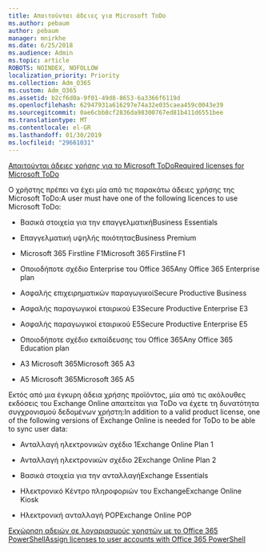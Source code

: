 ```yaml
---
title: Απαιτούνται άδειες για Microsoft ToDo
ms.author: pebaum
author: pebaum
manager: mnirkhe
ms.date: 6/25/2018
ms.audience: Admin
ms.topic: article
ROBOTS: NOINDEX, NOFOLLOW
localization_priority: Priority
ms.collection: Adm_O365
ms.custom: Adm_O365
ms.assetid: b2cf6d0a-9f01-49d8-8653-6a3366f6119d
ms.openlocfilehash: 62947931a616297e74a32e035caea459c0043e39
ms.sourcegitcommit: 0ae6cbb8cf2836da98300767ed81b411d6551bee
ms.translationtype: MT
ms.contentlocale: el-GR
ms.lasthandoff: 01/30/2019
ms.locfileid: "29661031"
---
```

[<span data-ttu-id="a3801-102">Απαιτούνται άδειες χρήσης για το Microsoft ToDo</span><span class="sxs-lookup"><span data-stu-id="a3801-102">Required licenses for Microsoft ToDo</span></span>](https://support.office.com/article/381e9d1b-c500-49b5-973e-890fd86528d7.aspx)
  
<span data-ttu-id="a3801-103">Ο χρήστης πρέπει να έχει μία από τις παρακάτω άδειες χρήσης της Microsoft ToDo:</span><span class="sxs-lookup"><span data-stu-id="a3801-103">A user must have one of the following licences to use Microsoft ToDo:</span></span>
  
- <span data-ttu-id="a3801-104">Βασικά στοιχεία για την επαγγελματική</span><span class="sxs-lookup"><span data-stu-id="a3801-104">Business Essentials</span></span>
    
- <span data-ttu-id="a3801-105">Επαγγελματική υψηλής ποιότητας</span><span class="sxs-lookup"><span data-stu-id="a3801-105">Business Premium</span></span>
    
- <span data-ttu-id="a3801-106">Microsoft 365 Firstline F1</span><span class="sxs-lookup"><span data-stu-id="a3801-106">Microsoft 365 Firstline F1</span></span>
    
- <span data-ttu-id="a3801-107">Οποιοδήποτε σχέδιο Enterprise του Office 365</span><span class="sxs-lookup"><span data-stu-id="a3801-107">Any Office 365 Enterprise plan</span></span>
    
- <span data-ttu-id="a3801-108">Ασφαλής επιχειρηματικών παραγωγικοί</span><span class="sxs-lookup"><span data-stu-id="a3801-108">Secure Productive Business</span></span>
    
- <span data-ttu-id="a3801-109">Ασφαλής παραγωγικοί εταιρικού E3</span><span class="sxs-lookup"><span data-stu-id="a3801-109">Secure Productive Enterprise E3</span></span>
    
- <span data-ttu-id="a3801-110">Ασφαλής παραγωγικοί εταιρικού E5</span><span class="sxs-lookup"><span data-stu-id="a3801-110">Secure Productive Enterprise E5</span></span>
    
- <span data-ttu-id="a3801-111">Οποιοδήποτε σχέδιο εκπαίδευσης του Office 365</span><span class="sxs-lookup"><span data-stu-id="a3801-111">Any Office 365 Education plan</span></span>
    
- <span data-ttu-id="a3801-112">A3 Microsoft 365</span><span class="sxs-lookup"><span data-stu-id="a3801-112">Microsoft 365 A3</span></span>
    
- <span data-ttu-id="a3801-113">A5 Microsoft 365</span><span class="sxs-lookup"><span data-stu-id="a3801-113">Microsoft 365 A5</span></span>
    
<span data-ttu-id="a3801-114">Εκτός από μια έγκυρη άδεια χρήσης προϊόντος, μία από τις ακόλουθες εκδόσεις του Exchange Online απαιτείται για ToDo να έχετε τη δυνατότητα συγχρονισμού δεδομένων χρήστη:</span><span class="sxs-lookup"><span data-stu-id="a3801-114">In addition to a valid product license, one of the following versions of Exchange Online is needed for ToDo to be able to sync user data:</span></span> 
  
- <span data-ttu-id="a3801-115">Ανταλλαγή ηλεκτρονικών σχέδιο 1</span><span class="sxs-lookup"><span data-stu-id="a3801-115">Exchange Online Plan 1</span></span>
    
- <span data-ttu-id="a3801-116">Ανταλλαγή ηλεκτρονικών σχέδιο 2</span><span class="sxs-lookup"><span data-stu-id="a3801-116">Exchange Online Plan 2</span></span>
    
- <span data-ttu-id="a3801-117">Βασικά στοιχεία για την ανταλλαγή</span><span class="sxs-lookup"><span data-stu-id="a3801-117">Exchange Essentials</span></span>
    
- <span data-ttu-id="a3801-118">Ηλεκτρονικό Κέντρο πληροφοριών του Exchange</span><span class="sxs-lookup"><span data-stu-id="a3801-118">Exchange Online Kiosk</span></span>
    
- <span data-ttu-id="a3801-119">Ηλεκτρονική ανταλλαγή POP</span><span class="sxs-lookup"><span data-stu-id="a3801-119">Exchange Online POP</span></span>
    
[<span data-ttu-id="a3801-120">Εκχώρηση αδειών σε λογαριασμούς χρηστών με το Office 365 PowerShell</span><span class="sxs-lookup"><span data-stu-id="a3801-120">Assign licenses to user accounts with Office 365 PowerShell</span></span>](https://docs.microsoft.com/office365/enterprise/powershell/assign-licenses-to-user-accounts-with-office-365-powershell )
  


